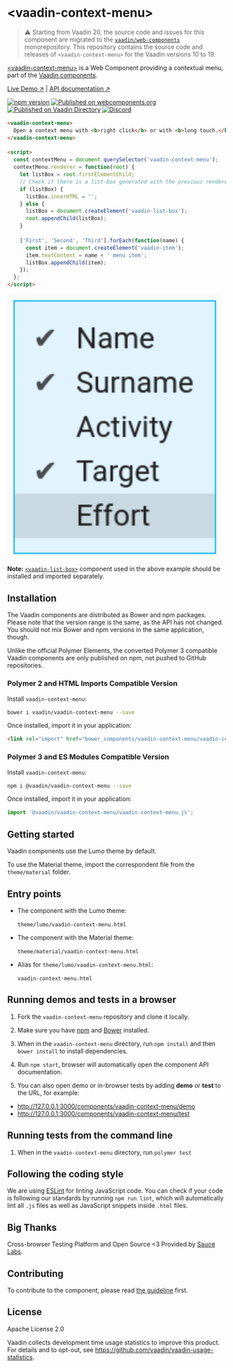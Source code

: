 # &lt;vaadin-context-menu&gt;

> ⚠️ Starting from Vaadin 20, the source code and issues for this component are migrated to the [`vaadin/web-components`](https://github.com/vaadin/web-components/tree/master/packages/vaadin-context-menu) monorepository.
> This repository contains the source code and releases of `<vaadin-context-menu>` for the Vaadin versions 10 to 19.

[&lt;vaadin-context-menu&gt;](https://vaadin.com/components/vaadin-context-menu) is a Web Component providing a
contextual menu, part of the [Vaadin components](https://vaadin.com/components).

[Live Demo ↗](https://vaadin.com/components/vaadin-context-menu/html-examples)
|
[API documentation ↗](https://vaadin.com/components/vaadin-context-menu/html-api)

[![npm version](https://badgen.net/npm/v/@vaadin/vaadin-context-menu)](https://www.npmjs.com/package/@vaadin/vaadin-context-menu)
[![Published on webcomponents.org](https://img.shields.io/badge/webcomponents.org-published-blue.svg)](https://www.webcomponents.org/element/vaadin/vaadin-context-menu)
[![Published on Vaadin Directory](https://img.shields.io/badge/Vaadin%20Directory-published-00b4f0.svg)](https://vaadin.com/directory/component/vaadinvaadin-context-menu)
[![Discord](https://img.shields.io/discord/732335336448852018?label=discord)](https://discord.gg/PHmkCKC)

<!--
```
<custom-element-demo height="260">
  <template>
    <style>
      vaadin-context-menu {
        font-family: sans-serif;
      }
    </style>
    <script src="../webcomponentsjs/webcomponents-lite.js"></script>
    <link rel="import" href="../vaadin-list-box/vaadin-list-box.html">
    <link rel="import" href="../vaadin-item/vaadin-item.html">
    <link rel="import" href="vaadin-context-menu.html">
    <next-code-block></next-code-block>
  </template>
</custom-element-demo>
```
-->

```html
<vaadin-context-menu>
  Open a context menu with <b>right click</b> or with <b>long touch.</b>
</vaadin-context-menu>

<script>
  const contextMenu = document.querySelector('vaadin-context-menu');
  contextMenu.renderer = function(root) {
    let listBox = root.firstElementChild;
    // Check if there is a list-box generated with the previous renderer call to update its content instead of recreation
    if (listBox) {
      listBox.innerHTML = '';
    } else {
      listBox = document.createElement('vaadin-list-box');
      root.appendChild(listBox);
    }

    ['First', 'Second', 'Third'].forEach(function(name) {
      const item = document.createElement('vaadin-item');
      item.textContent = name + ' menu item';
      listBox.appendChild(item);
    });
  };
</script>
```

[<img src="https://raw.githubusercontent.com/vaadin/vaadin-context-menu/master/screenshot.png" width="493" alt="Screenshot of vaadin-context-menu">](https://vaadin.com/components/vaadin-context-menu)

**Note:** [`<vaadin-list-box>`](https://github.com/vaadin/vaadin-list-box) component used in the above example should be
installed and imported separately.

## Installation

The Vaadin components are distributed as Bower and npm packages. Please note that the version range is the same, as the
API has not changed. You should not mix Bower and npm versions in the same application, though.

Unlike the official Polymer Elements, the converted Polymer 3 compatible Vaadin components are only published on npm,
not pushed to GitHub repositories.

### Polymer 2 and HTML Imports Compatible Version

Install `vaadin-context-menu`:

```sh
bower i vaadin/vaadin-context-menu --save
```

Once installed, import it in your application:

```html
<link rel="import" href="bower_components/vaadin-context-menu/vaadin-context-menu.html">
```

### Polymer 3 and ES Modules Compatible Version

Install `vaadin-context-menu`:

```sh
npm i @vaadin/vaadin-context-menu --save
```

Once installed, import it in your application:

```js
import '@vaadin/vaadin-context-menu/vaadin-context-menu.js';
```

## Getting started

Vaadin components use the Lumo theme by default.

To use the Material theme, import the correspondent file from the `theme/material` folder.

## Entry points

- The component with the Lumo theme:

  `theme/lumo/vaadin-context-menu.html`

- The component with the Material theme:

  `theme/material/vaadin-context-menu.html`

- Alias for `theme/lumo/vaadin-context-menu.html`:

  `vaadin-context-menu.html`

## Running demos and tests in a browser

1. Fork the `vaadin-context-menu` repository and clone it locally.

1. Make sure you have [npm](https://www.npmjs.com/) and [Bower](https://bower.io) installed.

1. When in the `vaadin-context-menu` directory, run `npm install` and then `bower install` to install dependencies.

1. Run `npm start`, browser will automatically open the component API documentation.

1. You can also open demo or in-browser tests by adding **demo** or **test** to the URL, for example:

- http://127.0.0.1:3000/components/vaadin-context-menu/demo
- http://127.0.0.1:3000/components/vaadin-context-menu/test

## Running tests from the command line

1. When in the `vaadin-context-menu` directory, run `polymer test`

## Following the coding style

We are using [ESLint](http://eslint.org/) for linting JavaScript code. You can check if your code is following our
standards by running `npm run lint`, which will automatically lint all `.js` files as well as JavaScript snippets
inside `.html` files.

## Big Thanks

Cross-browser Testing Platform and Open Source <3 Provided by [Sauce Labs](https://saucelabs.com).

## Contributing

To contribute to the component, please
read [the guideline](https://github.com/vaadin/vaadin-core/blob/master/CONTRIBUTING.md) first.

## License

Apache License 2.0

Vaadin collects development time usage statistics to improve this product. For details and to opt-out,
see https://github.com/vaadin/vaadin-usage-statistics.
